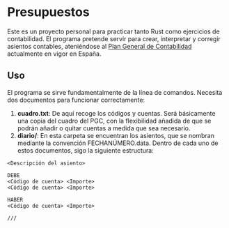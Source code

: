 # Presupuestos
Este es un proyecto personal para practicar tanto Rust como ejercicios de contabilidad.
El programa pretende servir para crear, interpretar y corregir asientos contables, ateniéndose al [Plan General de Contabilidad](https://www.boe.es/buscar/act.php?id=BOE-A-2007-19884) actualmente en vigor en España.

## Uso
El programa se sirve fundamentalmente de la línea de comandos.
Necesita dos documentos para funcionar correctamente:
1. <b>cuadro.txt</b>: De aquí recoge los códigos y cuentas. Será básicamente una copia del cuadro del PGC, con la flexibilidad añadida de que se podrán añadir o quitar cuentas a medida que sea necesario.
2. <b>diario/</b>: En esta carpeta se encuentran los asientos, que se nombran mediante la convención FECHANÚMERO.data. Dentro de cada uno de estos documentos, sigo la siguiente estructura:

```
<Descripción del asiento>

DEBE
<Código de cuenta> <Importe>
<Código de cuenta> <Importe>

HABER
<Código de cuenta> <Importe>

///
```
